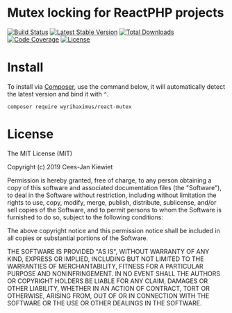 # Mutex locking for ReactPHP projects

[![Build Status](https://travis-ci.com/WyriHaximus/reactphp-mutex.svg?branch=master)](https://travis-ci.com/WyriHaximus/reactphp-mutex)
[![Latest Stable Version](https://poser.pugx.org/WyriHaximus/react-mutex/v/stable.png)](https://packagist.org/packages/WyriHaximus/react-mutex)
[![Total Downloads](https://poser.pugx.org/WyriHaximus/react-mutex/downloads.png)](https://packagist.org/packages/WyriHaximus/react-mutex)
[![Code Coverage](https://scrutinizer-ci.com/g/WyriHaximus/reactphp-mutex/badges/coverage.png?b=master)](https://scrutinizer-ci.com/g/WyriHaximus/reactphp-mutex/?branch=master)
[![License](https://poser.pugx.org/WyriHaximus/react-mutex/license.png)](https://packagist.org/packages/WyriHaximus/react-mutex)

# Install

To install via [Composer](http://getcomposer.org/), use the command below, it will automatically detect the latest version and bind it with `^`.

```
composer require wyrihaximus/react-mutex
```

# License

The MIT License (MIT)

Copyright (c) 2019 Cees-Jan Kiewiet

Permission is hereby granted, free of charge, to any person obtaining a copy
of this software and associated documentation files (the "Software"), to deal
in the Software without restriction, including without limitation the rights
to use, copy, modify, merge, publish, distribute, sublicense, and/or sell
copies of the Software, and to permit persons to whom the Software is
furnished to do so, subject to the following conditions:

The above copyright notice and this permission notice shall be included in all
copies or substantial portions of the Software.

THE SOFTWARE IS PROVIDED "AS IS", WITHOUT WARRANTY OF ANY KIND, EXPRESS OR
IMPLIED, INCLUDING BUT NOT LIMITED TO THE WARRANTIES OF MERCHANTABILITY,
FITNESS FOR A PARTICULAR PURPOSE AND NONINFRINGEMENT. IN NO EVENT SHALL THE
AUTHORS OR COPYRIGHT HOLDERS BE LIABLE FOR ANY CLAIM, DAMAGES OR OTHER
LIABILITY, WHETHER IN AN ACTION OF CONTRACT, TORT OR OTHERWISE, ARISING FROM,
OUT OF OR IN CONNECTION WITH THE SOFTWARE OR THE USE OR OTHER DEALINGS IN THE
SOFTWARE.
